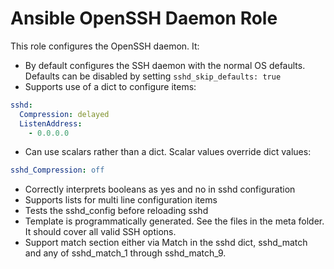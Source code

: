 # Ansible OpenSSH Daemon Role

This role configures the OpenSSH daemon. It:

- By default configures the SSH daemon with the normal OS defaults. Defaults can be disabled by setting `sshd_skip_defaults: true`
- Supports use of a dict to configure items:

```yaml
sshd:
  Compression: delayed
  ListenAddress:
    - 0.0.0.0
```

- Can use scalars rather than a dict. Scalar values override dict values:

```yaml
sshd_Compression: off
```

- Correctly interprets booleans as yes and no in sshd configuration
- Supports lists for multi line configuration items
- Tests the sshd_config before reloading sshd
- Template is programmatically generated. See the files in the meta folder. It should cover all valid SSH options.
- Support match section either via Match in the sshd dict, sshd_match and any of sshd_match_1 through sshd_match_9.
